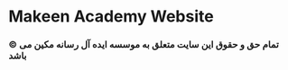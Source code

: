 
# Makeen Academy Website


### © تمام حق و حقوق این سایت متعلق به موسسه ایده آل رسانه مکین می باشد 


